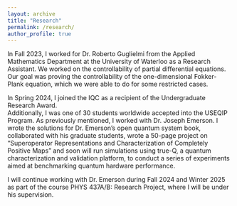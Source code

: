 ```yaml
---
layout: archive
title: "Research"
permalink: /research/
author_profile: true
---
```



In Fall 2023, I worked for Dr. Roberto Guglielmi from the Applied Mathematics
Department at the University of Waterloo as a Research Assistant. We worked on
the controllability of partial differential equations. Our goal was proving the
controllability of the one-dimensional Fokker-Plank equation, which we were able to
do for some restricted cases.
 
In Spring 2024, I joined the IQC as a recipient of the Undergraduate Research Award.  
Additionally, I was one of 30 students worldwide accepted into the USEQIP Program.
As previously mentioned, I worked with Dr. Joseph Emerson. I wrote the solutions for
Dr. Emerson’s open quantum system book, collaborated with his graduate students,
wrote a 50-page project on “Superoperator Representations and Characterization of
Completely Positive Maps” and soon will run simulations using true-Q, a quantum
characterization and validation platform, to conduct a series of experiments aimed
at benchmarking quantum hardware performance.
 
I will continue working with Dr. Emerson during Fall 2024 and Winter 2025 as part of
the course PHYS 437A/B: Research Project, where I will be under his supervision.
